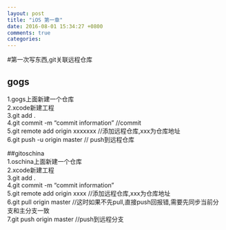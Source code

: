 ```yaml
---
layout: post
title: "iOS 第一章"
date: 2016-08-01 15:34:27 +0800
comments: true
categories: 
---
```

#第一次写东西,git关联远程仓库  
## gogs  
1.gogs上面新建一个仓库  
2.xcode新建工程  
3.git add .  
4.git commit -m “commit information” //commit  
5.git remote add origin xxxxxxx //添加远程仓库,xxx为仓库地址  
6.git push -u origin master  // push到远程仓库  

##gitoschina  
1.oschina上面新建一个仓库  
2.xcode新建工程  
3.git add .  
4.git commit -m “commit information”  
5.git remote add origin xxxx //添加远程仓库,xxx为仓库地址  
6.git pull origin master //这时如果不先pull,直接push回报错,需要先同步当前分支和主分支一致  
7.git push origin master //push到远程分支




 
